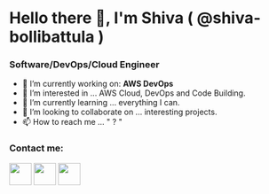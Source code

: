 # Hello there 👋, I'm Shiva ( @shiva-bollibattula )

### Software/DevOps/Cloud Engineer

- 🔭 I’m currently working on: __AWS DevOps__ 
- 👀 I’m interested in ... AWS Cloud, DevOps and Code Building.
- 🌱 I’m currently learning ... everything I can.
- 💞️ I’m looking to collaborate on ... interesting projects.
- 📫 How to reach me ... " ? "


### Contact me:

<a href="https://twitter.com/"><img src="https://www.vectorlogo.zone/logos/twitter/twitter-icon.svg" width="40" height="40"/></a>
<a href="https://www.linkedin.com/in/"><img src="https://www.vectorlogo.zone/logos/linkedin/linkedin-icon.svg" width="40" height="40"/></a>
<a href="https://www.pinterest.com/"><img src="https://www.vectorlogo.zone/logos/pinterest/pinterest-icon.svg" width="40" height="40"/></a>

<!---
EpicShiv/EpicShiv is a ✨ special ✨ repository because its `README.md` (this file) appears on your GitHub profile.
You can click the Preview link to take a look at your changes.
--->
